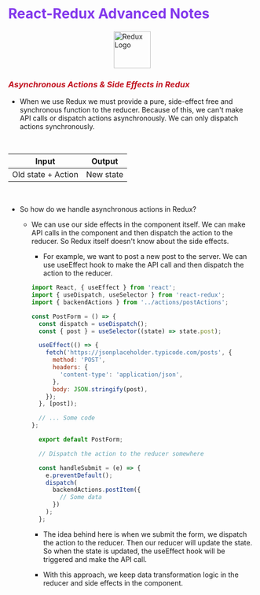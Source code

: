 # <span style="color: #8338ec;">React-Redux Advanced Notes</span>

[<img src="https://redux.js.org/img/redux.svg" height="75" alt="Redux Logo" style="display: block; margin: auto;"/>](https://redux.js.org)

### <span style="color: #c1121f;"> **_Asynchronous Actions & Side Effects in Redux_**</span>

- When we use Redux we must provide a pure, side-effect free and synchronous function to the reducer. Because of this, we can't make API calls or dispatch actions asynchronously. We can only dispatch actions synchronously.

<br/>

| Input              | Output    |
| ------------------ | --------- |
| Old state + Action | New state |

<br/>

- So how do we handle asynchronous actions in Redux?

  - We can use our side effects in the component itself. We can make API calls in the component and then dispatch the action to the reducer. So Redux itself doesn't know about the side effects.

    - For example, we want to post a new post to the server. We can use useEffect hook to make the API call and then dispatch the action to the reducer.

    ```javascript
    import React, { useEffect } from 'react';
    import { useDispatch, useSelector } from 'react-redux';
    import { backendActions } from '../actions/postActions';

    const PostForm = () => {
      const dispatch = useDispatch();
      const { post } = useSelector((state) => state.post);

      useEffect(() => {
        fetch('https://jsonplaceholder.typicode.com/posts', {
          method: 'POST',
          headers: {
            'content-type': 'application/json',
          },
          body: JSON.stringify(post),
        });
      }, [post]);

      // ... Some code
    };

      export default PostForm;

      // Dispatch the action to the reducer somewhere

      const handleSubmit = (e) => {
        e.preventDefault();
        dispatch(
          backendActions.postItem({
            // Some data
          })
        );
      };
    ```

    - The idea behind here is when we submit the form, we dispatch the action to the reducer. Then our reducer will update the state. So when the state is updated, the useEffect hook will be triggered and make the API call.

    - With this approach, we keep data transformation logic in the reducer and side effects in the component.
